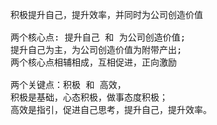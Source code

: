 <pre>
积极提升自己，提升效率，并同时为公司创造价值

两个核心点: 提升自己 和 为公司创造价值;
提升自己为主，为公司创造价值为附带产出;
两个核心点相辅相成，互相促进，正向激励

两个关键点：积极 和 高效，
积极是基础，心态积极，做事态度积极；
高效是指引，促进自己思考，提升自己，提升效率。

</pre>

